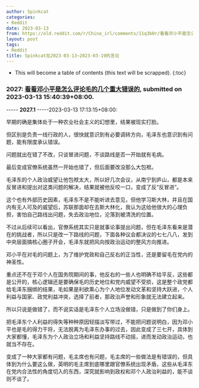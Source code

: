 ```yaml
---
author: Spinkcat
categories:
- Reddit
date: 2023-03-13
from: https://old.reddit.com/r/China_irl/comments/11q3b0r/看看邓小平是怎么评论毛的几个重大错误的/
layout: post
tags:
- Reddit
title: Spinkcat在2023-03-13~2023-03-19的言论
---
```


* This will become a table of contents (this text will be scrapped).
{:toc}

### 2027: [看看邓小平是怎么评论毛的几个重大错误的](https://old.reddit.com/r/China_irl/comments/11q3b0r/看看邓小平是怎么评论毛的几个重大错误的/), submitted on 2023-03-13 15:40:39+08:00.

----- __2027.1__ -----2023-03-13 17:13:15+08:00:

早期的确是集体处于一种农业社会主义的幻想里，结果被现实打脸。

但区别是负责一线行政的人，很快就意识到有必要调转方向，毛泽东也意识到有问题，能有限度承认错误。

问题就出在错了不改，只谈冒进问题，不谈路线是否一开始就有毛病。

最后变成官僚系统虽然一开始也错了，但后面要改没那么大包袱。

毛泽东的个人政治威望让他包袱太大，所以好几次会议，从南宁到庐山，都是本来反冒进和提出对这类问题的解决，结果就被他反咬一口，变成了反“反冒进”。

这个也有外部历史因素，毛泽东不是不能听进去意见，但他学习斯大林，并且在国内有无人可及的威望后，苏联那面却在去斯大林化，我认为这给他很大的心理负担，害怕自己路线出问题，失去政治地位，沦落到被清洗的位置。

不过从后续可以看出，官僚系统其实只是就事论事提出问题，但在毛泽东看来是潜在的挑战者，所以只是改一下路线的问题，下面各种议会都决议的七七八八，发到中央层面搞核心圈子开会，毛泽东就把风向按政治运动的整风方向推进。

邓小平在对毛的问题上，为了维护党政和自己反右的正当性，还是要留毛在党内的神圣性。

重点还不在于邓个人在国务院期间的事，他反右的一些人也明确不给平反，这些都是公开的，核心逻辑还是要确保毛的历史地位和党内威望不受损，这是整个政党都给毛泽东捆绑的结果，毛如果是利欲熏心为个人地位发动文革和坚持大跃进，个人利益与国家、政党利益冲突，选择了前者，那政治声誉和形象就无法建立起来。

所以只说是做错了，而不说实话是毛泽东个人立场没做错，只是做到了你们身上。

把毛泽东个人利益的得失等种种原因轻描淡写带过，不能把问题说明白，因为邓小平也是毛的得力干将，无法脱离为毛泽东办事的过去，因此变成了三七开，具体到大家都懂，毛泽东为个人政治立场和利益坚持路线不动摇，进而发动政治运动，也就当不存在。

变成了一种大家都有问题，毛主席也有问题，毛主席的一些做法是有错误的，但具体到为什么要这么做，英明的毛主席到底哪里跟官僚系统出现矛盾，这些从毛泽东在党内合法性的角度切入的东西，深究就影响到政权和邓个人政治利益的，能不谈则不谈了。

